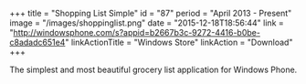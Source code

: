 +++
title = "Shopping List Simple"
id = "87"
period = "April 2013 - Present"
image = "/images/shoppinglist.png"
date = "2015-12-18T18:56:44"
link = "http://windowsphone.com/s?appid=b2667b3c-9272-4416-b0be-c8adadc651e4"
linkActionTitle = "Windows Store"
linkAction = "Download"
+++

The simplest and most beautiful grocery list application for Windows Phone.

